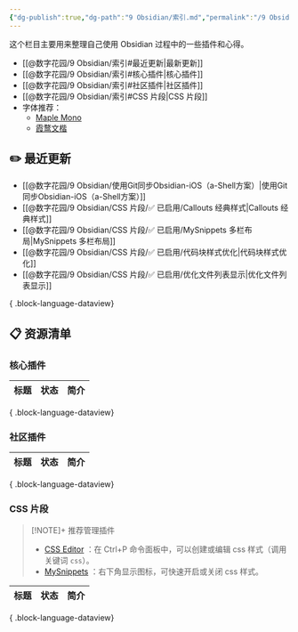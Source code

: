 ```yaml
---
{"dg-publish":true,"dg-path":"9 Obsidian/索引.md","permalink":"/9 Obsidian/索引/","created":"2025-04-05","updated":"2025-08-04"}
---
```



这个栏目主要用来整理自己使用 Obsidian 过程中的一些插件和心得。
- [[@数字花园/9 Obsidian/索引#最近更新\|最新更新]]
- [[@数字花园/9 Obsidian/索引#核心插件\|核心插件]]
- [[@数字花园/9 Obsidian/索引#社区插件\|社区插件]]
- [[@数字花园/9 Obsidian/索引#CSS 片段\|CSS 片段]]
- 字体推荐：
	- [Maple Mono](https://github.com/subframe7536/maple-font)
	- [霞鹜文楷](https://github.com/lxgw/LxgwWenKai)

## ✏️ 最近更新

- [[@数字花园/9 Obsidian/使用Git同步Obsidian-iOS（a-Shell方案）\|使用Git同步Obsidian-iOS（a-Shell方案）]]
- [[@数字花园/9 Obsidian/CSS 片段/✅ 已启用/Callouts 经典样式\|Callouts 经典样式]]
- [[@数字花园/9 Obsidian/CSS 片段/✅ 已启用/MySnippets 多栏布局\|MySnippets 多栏布局]]
- [[@数字花园/9 Obsidian/CSS 片段/✅ 已启用/代码块样式优化\|代码块样式优化]]
- [[@数字花园/9 Obsidian/CSS 片段/✅ 已启用/优化文件列表显示\|优化文件列表显示]]

{ .block-language-dataview}

## 📋️ 资源清单

### 核心插件

| 标题 | 状态 | 简介 |
| -- | -- | -- |

{ .block-language-dataview}

### 社区插件

| 标题 | 状态 | 简介 |
| -- | -- | -- |

{ .block-language-dataview}

### CSS 片段

> [!NOTE]+ 推荐管理插件
> - [CSS Editor](https://github.com/Zachatoo/obsidian-css-editor) ：在 Ctrl+P 命令面板中，可以创建或编辑 css 样式（调用关键词 `css`）。
> - [MySnippets](https://github.com/chetachiezikeuzor/MySnippets-Plugin) ：右下角显示图标，可快速开启或关闭 css 样式。

| 标题 | 状态 | 简介 |
| -- | -- | -- |

{ .block-language-dataview}